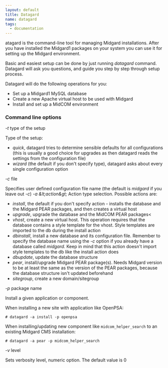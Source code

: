 ```yaml
---
layout: default
title: Datagard
name: datagard
tags:
  - documentation
---
```

atagard is the command-line tool for managing Midgard installations. After you have installed the Midgard1 packages on your system you can use it for setting up the Midgard environment.

Basic and easiest setup can be done by just running _datagard_ command. Datagard will ask you questions, and guide you step by step through setup process.

Datagard will do the following operations for you:

*   Set up a Midgard1 MySQL database
*   Create a new Apache virtual host to be used with Midgard
*   Install and set up a MidCOM environment

### Command line options

_-t_ type of the setup

Type of the setup:

*   _quick_, datagard tries to determine sensible defaults for all configurations (this is usually a good choice for upgrades as then datagard reads the settings from the configuration file)
*   _wizard_ (the default if you don't specify type), datagard asks about every single configuration option

_-c_ file

Specifies user defined configuration file name (the default is _midgard_ if you leave out _-c_) _-a &amp;lt;action&amp;gt;_ Action type selection. Possible actions are:

*   _install_, the default if you don't specify action - installs the database and the Midgard PEAR packages, and then creates a virtual host
*   _upgrade_, upgrade the database and the MidCOM PEAR packages<
*   _vhost_, create a new virtual host. This operation requires that the database contains a style template for the vhost. Style templates are imported to the db during the install action
*   _dbinstall_, install a new database and its configuration file. Remember to specify the database name using the _-c_ option if you already have a database called _midgard._&#xA0;Keep in mind that this action doesn't import style templates to the db like the install action does
*   _dbupdate_, update the database structure
*   _pear_, install/upgrade Midgard PEAR package(s). Needs Midgard version to be at least the same as the version of the PEAR packages, because the database structure isn't updated beforehand
*   _sitegroup_, create a new domain/sitegroup

_-p_ package name

Install a given application or component. 

When installing a new site with application like OpenPSA: 

    # datagard -a install -p openpsa

When installing/updating new component like `midcom_helper_search` to an existing Midgard CMS installation:

    # datagard -a pear -p midcom_helper_search

_-v_ level

Sets verbosity level, numeric option. The default value is 0
